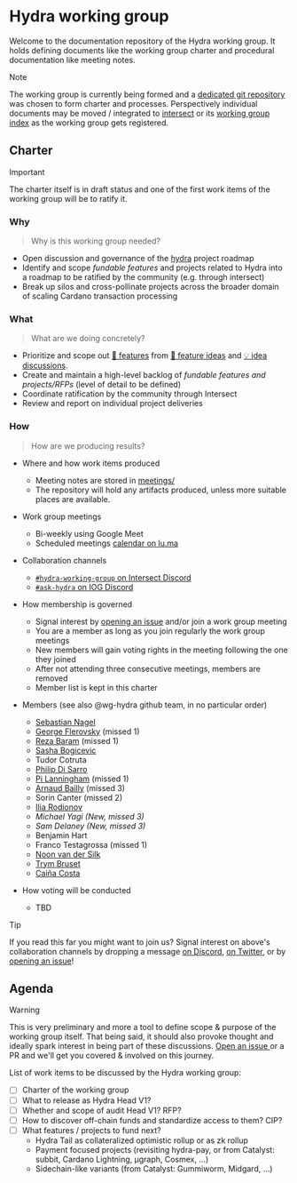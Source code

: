 # Hydra working group

Welcome to the documentation repository of the Hydra working group. It holds defining documents like the working group charter and procedural documentation like meeting notes.

> [!NOTE]
> The working group is currently being formed and a [dedicated git repository](https://github.com/cardano-scaling/wg-hydra) was chosen to form charter and processes. Perspectively individual documents may be moved / integrated to [intersect](https://docs.intersectmbo.org/) or its [working group index](https://intersect.gitbook.io/intersect-working-groups) as the working group gets registered.

## Charter

> [!IMPORTANT]
> The charter itself is in draft status and one of the first work items of the working group will be to ratify it.

### Why

> Why is this working group needed?

- Open discussion and governance of the [hydra](https://github.com/input-output-hk/hydra) project roadmap
- Identify and scope _fundable features_ and projects related to Hydra into a roadmap to be ratified by the community (e.g. through intersect)
- Break up silos and cross-pollinate projects across the broader domain of scaling Cardano transaction processing

### What

> What are we doing concretely?

- Prioritize and scope out [💬 features](https://github.com/input-output-hk/hydra/issues?q=is%3Aissue+is%3Aopen+label%3A%22%3Aspeech_balloon%3A+feature%22) from [💭 feature ideas](https://github.com/input-output-hk/hydra/issues?q=is%3Aissue+is%3Aopen+label%3A%22%3Athought_balloon%3A+idea%22) and [💡 idea discussions](https://github.com/input-output-hk/hydra/discussions/categories/ideas).
- Create and maintain a high-level backlog of _fundable features and projects/RFPs_ (level of detail to be defined)
- Coordinate ratification by the community through Intersect
- Review and report on individual project deliveries

### How

> How are we producing results?

- Where and how work items produced
  - Meeting notes are stored in [meetings/](./meetings)
  - The repository will hold any artifacts produced, unless more suitable places are available.

- Work group meetings
  - Bi-weekly using Google Meet
  - Scheduled meetings [calendar on lu.ma](https://lu.ma/calendar/manage/cal-cYmmHpskTm27yiI)

- Collaboration channels
  - [`#hydra-working-group` on Intersect Discord](https://discord.gg/u6XPm63KdV)
  - [`#ask-hydra` on IOG Discord](https://discord.com/invite/Qq5vNTg9PT)

- How membership is governed
  - Signal interest by [opening an issue](https://github.com/cardano-scaling/wg-hydra/issues/new?template=sign_me_up.yml) and/or join a work group meeting
  - You are a member as long as you join regularly the work group meetings
  - New members will gain voting rights in the meeting following the one they joined
  - After not attending three consecutive meetings, members are removed
  - Member list is kept in this charter

- Members (see also @wg-hydra github team, in no particular order)
  - [Sebastian Nagel](https://github.com/ch1bo) <!-- sebastian.nagel@ncoding.at -->
  - [George Flerovsky](https://github.com/GeorgeFlerovsky) (missed 1) <!-- george.flerovsky@gmail.com -->
  - [Reza Baram](https://github.com/rezabaram) (missed 1) <!-- reza.baram@gmail.com -->
  - [Sasha Bogicevic](https://github.com/v0d1ch) <!-- sasha.bogicevic@iohk.io -->
  - Tudor Cotruta <!-- c.tudorcotruta@gmail.com -->
  - [Philip Di Sarro](https://github.com/Colll78) <!-- philipdisarro@gmail.com -->
  - [Pi Lanningham](https://github.com/Qantumplation) (missed 1) <!-- pi@sundae.fi -->
  - [Arnaud Bailly](https://github.com/abailly) (missed 3) <!-- arnaud.bailly@iohk.io -->
  - Sorin Canter (missed 2) <!-- sorin.canter@gmail.com -->
  - [Ilia Rodionov](https://github.com/euonymos) <!-- ilia@mlabs.city -->
  - _Michael Yagi (New, missed 3)_ <!-- myagi@ikigaitech.org -->
  - _Sam Delaney (New, missed 3)_ <!-- sdelaney@ikigaitech.org -->
  - Benjamin Hart <!-- ben@mlabs.city -->
  - Franco Testagrossa (missed 1) <!-- franco.testagrossa@iohk.io -->
  - [Noon van der Silk](https://github.com/noonio) <!-- noon.vandersilk@iohk.io -->
  - [Trym Bruset](https://github.com/Trymyrt) <!-- trymyrt@gmail.com -->
  - [Caiña Costa](https://github.com/cfcosta) <!-- me@cfcosta.com -->

- How voting will be conducted
  - TBD
  
> [!TIP]
> If you read this far you might want to join us? Signal interest on above's collaboration channels by dropping a message [on Discord](https://discord.com/invite/Qq5vNTg9PT), [on Twitter](https://x.com/ch1bo_), or by [opening an issue](https://github.com/cardano-scaling/wg-hydra/issues/new?template=sign_me_up.yml)!

## Agenda

> [!WARNING]
> This is very preliminary and more a tool to define scope & purpose of the working group itself. That being said, it should also provoke thought and ideally spark interest in being part of these discussions. [Open an issue ](https://github.com/cardano-scaling/wg-hydra/issues/new/choose) or a PR and we'll get you covered & involved on this journey.

List of work items to be discussed by the Hydra working group:

  - [ ] Charter of the working group
  - [ ] What to release as Hydra Head V1?
  - [ ] Whether and scope of audit Head V1? RFP?
  - [ ] How to discover off-chain funds and standardize access to them? CIP?
  - [ ] What features / projects to fund next?
    - Hydra Tail as collateralized optimistic rollup or as zk rollup
    - Payment focused projects (revisiting hydra-pay, or from Catalyst: subbit, Cardano Lightning, μgraph, Cosmex, ...)
    - Sidechain-like variants (from Catalyst: Gummiworm, Midgard, ...)


